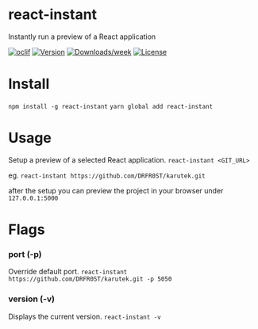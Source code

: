 react-instant
=============

 Instantly run a preview of a React application

[![oclif](https://img.shields.io/badge/cli-oclif-brightgreen.svg)](https://oclif.io)
[![Version](https://img.shields.io/npm/v/react-instant.svg)](https://npmjs.org/package/react-instant)
[![Downloads/week](https://img.shields.io/npm/dw/react-instant.svg)](https://npmjs.org/package/react-instant)
[![License](https://img.shields.io/npm/l/react-instant.svg)](https://github.com/DRFR0ST/react-instant/blob/master/package.json)

<!-- toc -->
# Install
`npm install -g react-instant`
`yarn global add react-instant`

# Usage
Setup a preview of a selected React application.
```react-instant <GIT_URL>```

eg.
`react-instant https://github.com/DRFR0ST/karutek.git`

after the setup you can preview the project in your browser under `127.0.0.1:5000`
<!-- usage -->
# Flags
### port (-p)
Override default port.
`react-instant https://github.com/DRFR0ST/karutek.git -p 5050`

### version (-v)
Displays the current version.
`react-instant -v`

